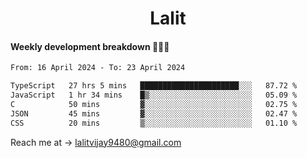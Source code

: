 <h1 align="center">Lalit</h1>

#### Weekly development breakdown 👨🏻‍💻
<!--START_SECTION:waka-->

```txt
From: 16 April 2024 - To: 23 April 2024

TypeScript   27 hrs 5 mins   ██████████████████████░░░   87.72 %
JavaScript   1 hr 34 mins    █▒░░░░░░░░░░░░░░░░░░░░░░░   05.09 %
C            50 mins         ▓░░░░░░░░░░░░░░░░░░░░░░░░   02.75 %
JSON         45 mins         ▓░░░░░░░░░░░░░░░░░░░░░░░░   02.47 %
CSS          20 mins         ▒░░░░░░░░░░░░░░░░░░░░░░░░   01.10 %
```

<!--END_SECTION:waka-->

Reach me at → lalitvijay9480@gmail.com

